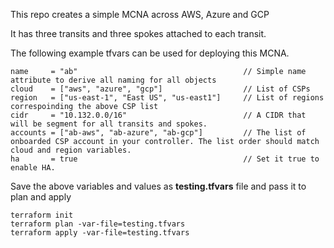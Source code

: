 This repo creates a simple MCNA across AWS, Azure and GCP

It has three transits and three spokes attached to each transit.

The following example tfvars can be used for deploying this MCNA.
```
name     = "ab"                                     // Simple name attribute to derive all naming for all objects
cloud    = ["aws", "azure", "gcp"]                  // List of CSPs 
region   = ["us-east-1", "East US", "us-east1"]     // List of regions correspoinding the above CSP list
cidr     = "10.132.0.0/16"                          // A CIDR that will be segment for all transits and spokes.
accounts = ["ab-aws", "ab-azure", "ab-gcp"]         // The list of onboarded CSP account in your controller. The list order should match cloud and region variables.
ha       = true                                     // Set it true to enable HA.
````
Save the above variables and values as **testing.tfvars** file and pass it to plan and apply
```
terraform init
terraform plan -var-file=testing.tfvars
terraform apply -var-file=testing.tfvars
```